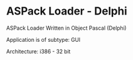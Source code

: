 # ASPack Loader - Delphi
ASPack Loader Written in Object Pascal (Delphi)

Application is of subtype: GUI

Architecture: i386 - 32 bit
